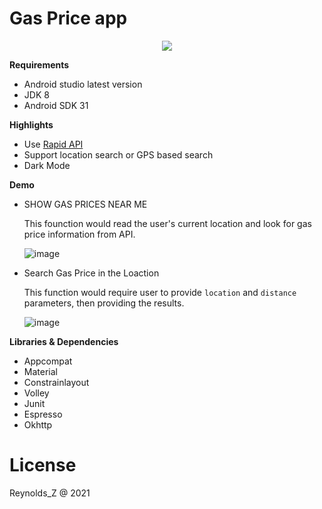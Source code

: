 # Gas Price app

<p align="center"><img src="https://user-images.githubusercontent.com/105015948/169920102-5d3d9146-0194-4560-b187-a4989919ccc5.png" /></p>

**Requirements**
- Android studio latest version
- JDK 8
- Android SDK 31

**Highlights**
- Use [Rapid API](https://rapidapi.com/)
- Support location search or GPS based search
- Dark Mode

**Demo** 

* SHOW GAS PRICES NEAR ME

  This founction would read the user's current location and look for gas price information from API.
  
  ![image](https://user-images.githubusercontent.com/105015948/169920712-6687e9b3-fc5b-4db0-8558-3c2121ac41b7.png)

* Search Gas Price in the Loaction

  This function would require user to provide `location` and `distance` parameters, then providing the results.

  ![image](https://user-images.githubusercontent.com/105015948/169921189-d0991ab2-efdf-435e-93f5-ac555cb5eafd.png)

**Libraries & Dependencies**
- Appcompat
- Material
- Constrainlayout
- Volley
- Junit
- Espresso
- Okhttp 

# License

  Reynolds_Z @ 2021
    

